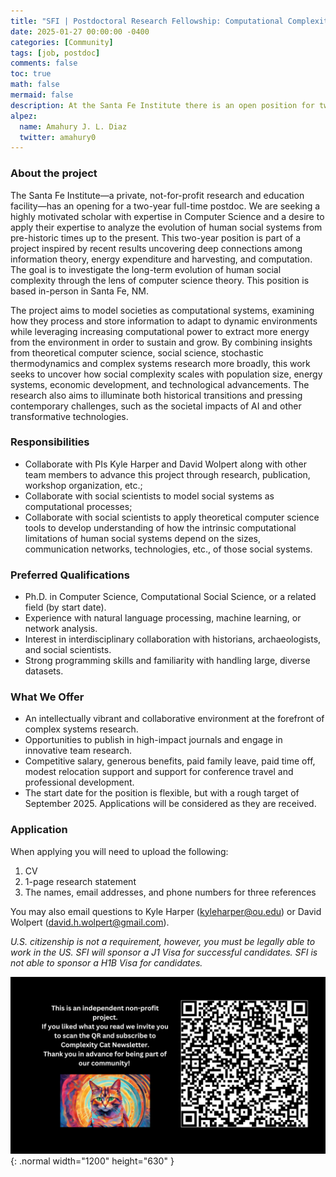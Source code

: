 ```yaml
---
title: "SFI | Postdoctoral Research Fellowship: Computational Complexity and Social Evolution"
date: 2025-01-27 00:00:00 -0400
categories: [Community]
tags: [job, postdoc]
comments: false
toc: true
math: false
mermaid: false
description: At the Santa Fe Institute there is an open position for two-year postdoc with background in computer science interested in working with social scientists/historians to study social evolution through computational lens.
alpez:
  name: Amahury J. L. Diaz
  twitter: amahury0
---
```

### About the project
The Santa Fe Institute—a private, not-for-profit research and education facility—has an opening for a two-year full-time postdoc. We are seeking a highly motivated scholar with expertise in Computer Science and a desire to apply their expertise to analyze the evolution of human social systems from pre-historic times up to the present. This two-year position is part of a project inspired by recent results uncovering deep connections among information theory, energy expenditure and harvesting, and computation. The goal is to investigate the long-term evolution of human social complexity through the lens of computer science theory. This position is based in-person in Santa Fe, NM.

The project aims to model societies as computational systems, examining how they process and store information to adapt to dynamic environments while leveraging increasing computational power to extract more energy from the environment in order to sustain and grow. By combining insights from theoretical computer science, social science, stochastic thermodynamics and complex systems research more broadly, this work seeks to uncover how social complexity scales with population size, energy systems, economic development, and technological advancements. The research also aims to illuminate both historical transitions and pressing contemporary challenges, such as the societal impacts of AI and other transformative technologies.

### Responsibilities
- Collaborate with PIs Kyle Harper and David Wolpert along with other team members to advance this project through research, publication, workshop organization, etc.;
- Collaborate with social scientists to model social systems as computational processes;
- Collaborate with social scientists to apply theoretical computer science tools to develop understanding of how the intrinsic computational limitations of human social systems depend on the sizes, communication networks, technologies, etc., of those social systems.

### Preferred Qualifications
- Ph.D. in Computer Science, Computational Social Science, or a related field (by start date).
- Experience with natural language processing, machine learning, or network analysis.
- Interest in interdisciplinary collaboration with historians, archaeologists, and social scientists.
- Strong programming skills and familiarity with handling large, diverse datasets.

### What We Offer
- An intellectually vibrant and collaborative environment at the forefront of complex systems research.
- Opportunities to publish in high-impact journals and engage in innovative team research.
- Competitive salary, generous benefits, paid family leave, paid time off, modest relocation support and support for conference travel and professional development.
- The start date for the position is flexible, but with a rough target of September 2025. Applications will be considered as they are received.

### Application 
When applying you will need to upload the following:
1. CV
2. 1-page research statement
3. The names, email addresses, and phone numbers for three references

You may also email questions to Kyle Harper (kyleharper@ou.edu) or David Wolpert (david.h.wolpert@gmail.com).

_U.S. citizenship is not a requirement, however, you must be legally able to work in the US. SFI will sponsor a J1 Visa for successful candidates. SFI is not able to sponsor a H1B Visa for candidates._

![Desktop View](/assets/img/fix/complexity-cat-newsletter.png){: .normal width="1200" height="630" }
